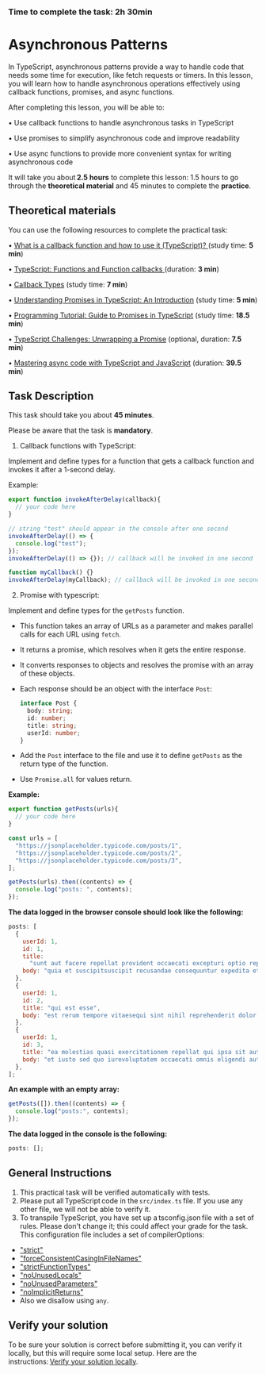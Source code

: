 ### Time to complete the task: 2h 30min

# Asynchronous Patterns

In TypeScript, asynchronous patterns provide a way to handle code that needs some time for execution, like fetch requests or timers. In this lesson, you will learn how to handle asynchronous operations effectively using callback functions, promises, and async functions.


After completing this lesson, you will be able to: 

 • Use callback functions to handle asynchronous tasks in TypeScript 

 • Use promises to simplify asynchronous code and improve readability 

 • Use async functions to provide more convenient syntax for writing asynchronous code 

 It will take you about **2.5 hours** to complete this lesson: 1.5 hours to go through the **theoretical material** and 45 minutes to complete the **practice**. 


## Theoretical materials

You can use the following resources to complete the practical task: 

 • [What is a callback function and how to use it (TypeScript)? ](https://medium.com/@daanworks/what-is-a-callback-function-and-how-to-use-it-typescript-8b5834397e1d)(study time: **5 min**)

 • [TypeScript: Functions and Function callbacks ](https://www.youtube.com/watch?v=fi4JutPj-ZU) (duration: **3 min**)

 • [Callback Types](https://www.typescriptlang.org/docs/handbook/declaration-files/do-s-and-don-ts.html#callback-types) (study time: **7 min**)

 • [Understanding Promises in TypeScript: An Introduction](https://www.linkedin.com/pulse/understanding-promises-typescript-introduction-tamjid-ahmed/) (study time: **5 min**)

 • [Programming Tutorial: Guide to Promises in TypeScript](https://www.youtube.com/watch?v=0RLGl_kHhp0) (study time: **18.5 min**)

 • [TypeScript Challenges: Unwrapping a Promise](https://www.youtube.com/watch?v=wON6MCS0NkE) (optional, duration: **7.5 min**)

 • [Mastering async code with TypeScript and JavaScript](https://www.youtube.com/watch?v=VcOMq3LQtBU) (duration: **39.5 min**)


## Task Description 

This task should take you about **45 minutes**.   

Please be aware that the task is **mandatory**.   
 

1. Callback functions with TypeScript:


Implement and define types for a function that gets a callback function and invokes it after a 1-second delay.


Example:

```js
export function invokeAfterDelay(callback){
  // your code here
}

// string "test" should appear in the console after one second
invokeAfterDelay(() => {
  console.log("test");
});
invokeAfterDelay(() => {}); // callback will be invoked in one second

function myCallback() {}
invokeAfterDelay(myCallback); // callback will be invoked in one second
```



2. Promise with typescript:


Implement and define types for the `getPosts` function. 


- This function takes an array of URLs as a parameter and makes parallel calls for each URL using `fetch`.

- It returns a promise, which resolves when it gets the entire response.

- It converts responses to objects and resolves the promise with an array of these objects.

- Each response should be an object with the interface `Post`:

    ```ts
    interface Post {
      body: string;
      id: number;
      title: string;
      userId: number;
    }
    ```

- Add the `Post` interface to the file and use it to define `getPosts` as the return type of the function.

- Use `Promise.all` for values return.


**Example:**

```js
export function getPosts(urls){
  // your code here
}

const urls = [
  "https://jsonplaceholder.typicode.com/posts/1",
  "https://jsonplaceholder.typicode.com/posts/2",
  "https://jsonplaceholder.typicode.com/posts/3",
];

getPosts(urls).then((contents) => {
  console.log("posts: ", contents);
});
```


**The data logged in the browser console should look like the following:** 

```js
posts: [
  {
    userId: 1,
    id: 1,
    title:
      "sunt aut facere repellat provident occaecati excepturi optio reprehenderit",
    body: "quia et suscipitsuscipit recusandae consequuntur expedita et cumreprehenderit molestiae ut ut quas totamnostrum rerum est autem sunt rem eveniet architecto",
  },
  {
    userId: 1,
    id: 2,
    title: "qui est esse",
    body: "est rerum tempore vitaesequi sint nihil reprehenderit dolor beatae ea dolores nequefugiat blanditiis voluptate porro vel nihil molestiae ut reiciendisqui aperiam non debitis possimus qui neque nisi nulla",
  },
  {
    userId: 1,
    id: 3,
    title: "ea molestias quasi exercitationem repellat qui ipsa sit aut",
    body: "et iusto sed quo iurevoluptatem occaecati omnis eligendi aut advoluptatem doloribus vel accusantium quis pariaturmolestiae porro eius odio et labore et velit aut",
  },
];
```


**An example with an empty array:** 


```js
getPosts([]).then((contents) => {
  console.log("posts:", contents);
});
```


**The data logged in the console is the following:** 


```js
posts: [];
```
## General Instructions

1. This practical task will be verified automatically with tests.
2. Please put all TypeScript code in the `src/index.ts` file. If you use any other file, we will not be able to verify it.
3. To transpile TypeScript, you have set up a tsconfig.json file with a set of rules. Please don't change it; this could affect your grade for the task. This configuration file includes a set of compilerOptions:

- ["strict"](https://www.typescriptlang.org/tsconfig#strict)
- ["forceConsistentCasingInFileNames"](https://www.typescriptlang.org/tsconfig#forceConsistentCasingInFileNames)
- ["strictFunctionTypes"](https://www.typescriptlang.org/tsconfig#strictFunctionTypes)
- ["noUnusedLocals"](https://www.typescriptlang.org/tsconfig#noUnusedLocals)
- ["noUnusedParameters"](https://www.typescriptlang.org/tsconfig#noUnusedParameters)
- ["noImplicitReturns"](https://www.typescriptlang.org/tsconfig#noImplicitReturns)
- Also we disallow using `any`.

## Verify your solution 

To be sure your solution is correct before submitting it, you can verify it locally, but this will require some local setup. Here are the instructions: [Verify your solution locally](https://gitlab.com/gap-bs-front-end-autocode-documents/autocode-documents/-/blob/main/docs/VerifySolutionLocally.md).

